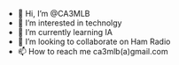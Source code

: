 - 👋 Hi, I’m @CA3MLB
- 👀 I’m interested in technolgy
- 🌱 I’m currently learning IA
- 💞️ I’m looking to collaborate on Ham Radio
- 📫 How to reach me ca3mlb(a)gmail.com

<!---
CA3MLB/CA3MLB is a ✨ special ✨ repository because its `README.md` (this file) appears on your GitHub profile.
You can click the Preview link to take a look at your changes.
--->
